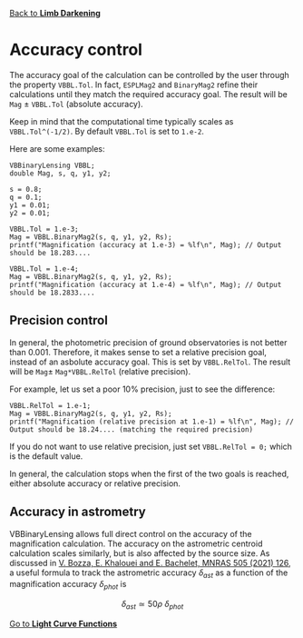 [Back to **Limb Darkening**](LimbDarkening.md)

# Accuracy control

The accuracy goal of the calculation can be controlled by the user through the property ```VBBL.Tol```. In fact, ```ESPLMag2``` and ```BinaryMag2``` refine their calculations until they match the required accuracy goal. The result will be ```Mag``` $\pm$ ```VBBL.Tol``` (absolute accuracy).

Keep in mind that the computational time typically scales as ```VBBL.Tol^(-1/2)```. By default ```VBBL.Tol``` is set to ```1.e-2```.

Here are some examples:

```
VBBinaryLensing VBBL;
double Mag, s, q, y1, y2;

s = 0.8;
q = 0.1;
y1 = 0.01;
y2 = 0.01;

VBBL.Tol = 1.e-3; 
Mag = VBBL.BinaryMag2(s, q, y1, y2, Rs); 
printf("Magnification (accuracy at 1.e-3) = %lf\n", Mag); // Output should be 18.283....

VBBL.Tol = 1.e-4;
Mag = VBBL.BinaryMag2(s, q, y1, y2, Rs);
printf("Magnification (accuracy at 1.e-4) = %lf\n", Mag); // Output should be 18.2833....
```

## Precision control

In general, the photometric precision of ground observatories is not better than 0.001. Therefore, it makes sense to set a relative precision goal, instead of an asbolute accuracy goal. This is set by ```VBBL.RelTol```. The result will be ```Mag```$\pm$ ```Mag*VBBL.RelTol``` (relative precision).

For example, let us set a poor 10% precision, just to see the difference:

```
VBBL.RelTol = 1.e-1;
Mag = VBBL.BinaryMag2(s, q, y1, y2, Rs); 
printf("Magnification (relative precision at 1.e-1) = %lf\n", Mag); // Output should be 18.24.... (matching the required precision)
```

If you do not want to use relative precision, just set ```VBBL.RelTol = 0;``` which is the default value.

In general, the calculation stops when the first of the two goals is reached, either absolute accuracy or relative precision.

## Accuracy in astrometry

VBBinaryLensing allows full direct control on the accuracy of the magnification calculation. The accuracy on the astrometric centroid calculation scales similarly, but is also affected by the source size. As discussed in [V. Bozza, E. Khalouei and E. Bachelet, MNRAS 505 (2021) 126](https://ui.adsabs.harvard.edu/abs/2021MNRAS.505..126B/abstract), a useful formula to track the astrometric accuracy $\delta_{ast}$ as a function of the magnification accuracy $\delta_{phot}$ is

$$\delta_{ast} \simeq 50 \rho ~ \delta_{phot}$$ 

[Go to **Light Curve Functions**](LightCurves.md)
